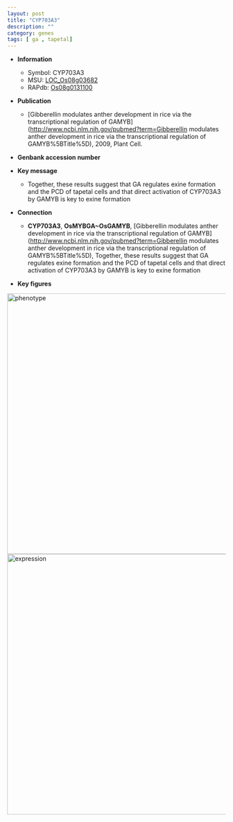 ```yaml
---
layout: post
title: "CYP703A3"
description: ""
category: genes
tags: [ ga , tapetal]
---
```


* **Information**  
    + Symbol: CYP703A3  
    + MSU: [LOC_Os08g03682](http://rice.plantbiology.msu.edu/cgi-bin/ORF_infopage.cgi?orf=LOC_Os08g03682)  
    + RAPdb: [Os08g0131100](http://rapdb.dna.affrc.go.jp/viewer/gbrowse_details/irgsp1?name=Os08g0131100)  

* **Publication**  
    + [Gibberellin modulates anther development in rice via the transcriptional regulation of GAMYB](http://www.ncbi.nlm.nih.gov/pubmed?term=Gibberellin modulates anther development in rice via the transcriptional regulation of GAMYB%5BTitle%5D), 2009, Plant Cell.

* **Genbank accession number**  

* **Key message**  
    + Together, these results suggest that GA regulates exine formation and the PCD of tapetal cells and that direct activation of CYP703A3 by GAMYB is key to exine formation

* **Connection**  
    + __CYP703A3__, __OsMYBGA~OsGAMYB__, [Gibberellin modulates anther development in rice via the transcriptional regulation of GAMYB](http://www.ncbi.nlm.nih.gov/pubmed?term=Gibberellin modulates anther development in rice via the transcriptional regulation of GAMYB%5BTitle%5D), Together, these results suggest that GA regulates exine formation and the PCD of tapetal cells and that direct activation of CYP703A3 by GAMYB is key to exine formation

* **Key figures**  
<img src="http://funRiceGenes.github.io/images/CYP703A3.pheno.png" alt="phenotype"  style="width: 600px;"/>

<img src="http://funRiceGenes.github.io/images/CYP703A3.exp.png" alt="expression"  style="width: 600px;"/>


